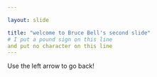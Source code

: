```yaml
---

layout: slide

title: "welcome to Bruce Bell's second slide"
# I put a pound sign on this line
and put no character on this line
---
```


Use the left arrow to go back!
